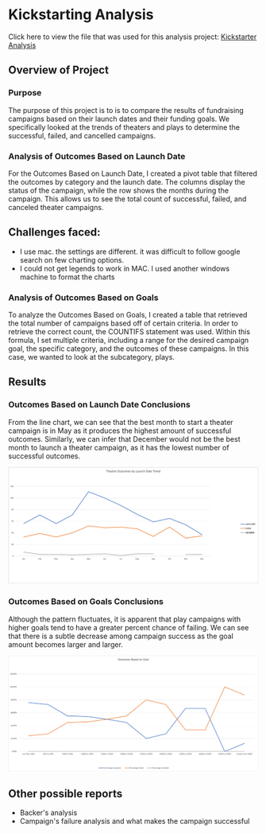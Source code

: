 # Kickstarting Analysis
Click here to view the file that was used for this analysis project: [Kickstarter Analysis](https://github.com/vijaycse/kickstarter-analysis/blob/master/Kickstarter_Challenge.xlsx)

## Overview of Project
### Purpose
The purpose of this project is to is to compare the results of fundraising campaigns based on their launch dates and their funding goals. We specifically looked at the trends of theaters and plays to determine the successful, failed, and cancelled campaigns.

### Analysis of Outcomes Based on Launch Date
For the Outcomes Based on Launch Date, I created a pivot table that filtered the outcomes by category and the launch date. The columns display the status of the campaign, while the row shows the months during the campaign. This allows us to see the total count of successful, failed, and canceled theater campaigns.

## Challenges faced:
 - I use mac. the settings are different. it was difficult to follow google search on few 
 charting options.
 - I could not get legends to work in MAC. I used another windows machine to format the charts
 

### Analysis of Outcomes Based on Goals
To analyze the Outcomes Based on Goals, I created a table that retrieved the total number of campaigns based off of certain criteria. In order to retrieve the correct count, the COUNTIFS statement was used. Within this formula, I set multiple criteria, including a range for the desired campaign goal, the specific category, and the outcomes of these campaigns. In this case, we wanted to look at the subcategory, plays.


## Results

### Outcomes Based on Launch Date Conclusions
From the line chart, we can see that the best month to start a theater campaign is in May as it produces the highest amount of successful outcomes. Similarly, we can infer that December would not be the best month to launch a theater campaign, as it has the lowest number of successful outcomes.

![Outcomes Based on Launch Date](https://github.com/vijaycse/kickstarter-analysis/blob/master/resources/Theater_Outcomes_vs_Launch.png)

### Outcomes Based on Goals Conclusions
Although the pattern fluctuates, it is apparent that play campaigns with higher goals tend to have a greater percent chance of failing. We can see that there is a subtle decrease among campaign success as the goal amount becomes larger and larger.

![Outcomes Based on Goals](https://github.com/vijaycse/kickstarter-analysis/blob/master/resources/Outcomes_vs_Goals.png)

## Other possible reports
 - Backer's analysis
 - Campaign's failure analysis and what makes the campaign successful